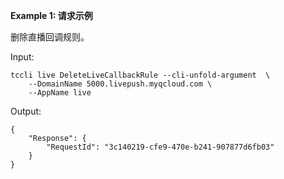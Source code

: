 **Example 1: 请求示例**

删除直播回调规则。

Input: 

```
tccli live DeleteLiveCallbackRule --cli-unfold-argument  \
    --DomainName 5000.livepush.myqcloud.com \
    --AppName live
```

Output: 
```
{
    "Response": {
        "RequestId": "3c140219-cfe9-470e-b241-907877d6fb03"
    }
}
```

